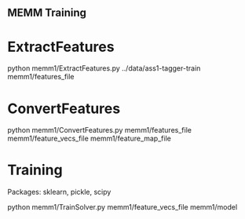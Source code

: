 ## MEMM Training

# ExtractFeatures

python memm1/ExtractFeatures.py ../data/ass1-tagger-train memm1/features_file 


# ConvertFeatures

python memm1/ConvertFeatures.py memm1/features_file memm1/feature_vecs_file memm1/feature_map_file


# Training 
Packages:
sklearn, pickle, scipy

python memm1/TrainSolver.py memm1/feature_vecs_file memm1/model




